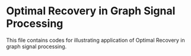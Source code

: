# Optimal Recovery in Graph Signal Processing

This file contains codes for illustrating application of Optimal Recovery in graph signal processing.
